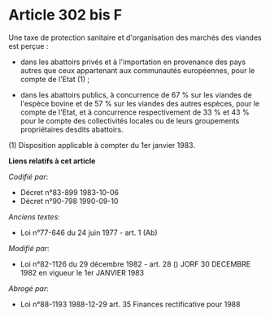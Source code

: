 # Article 302 bis F

Une taxe de protection sanitaire et d'organisation des marchés des viandes est perçue :

- dans les abattoirs privés et à l'importation en provenance des pays autres que ceux appartenant aux communautés
européennes, pour le compte de l'Etat (1) ;

- dans les abattoirs publics, à concurrence de 67 % sur les viandes de l'espèce bovine et de 57 % sur les viandes des autres
espèces, pour le compte de l'Etat, et à concurrence respectivement de 33 % et 43 % pour le compte des collectivités locales
ou de leurs groupements propriétaires desdits abattoirs.

(1) Disposition applicable à compter du 1er janvier 1983.

**Liens relatifs à cet article**

_Codifié par_:

  - Décret n°83-899 1983-10-06
  - Décret n°90-798 1990-09-10

_Anciens textes_:

  - Loi n°77-646 du 24 juin 1977 - art. 1 (Ab)

_Modifié par_:

  - Loi n°82-1126 du 29 décembre 1982 - art. 28 () JORF 30 DECEMBRE 1982 en vigueur le 1er JANVIER 1983

_Abrogé par_:

  - Loi n°88-1193 1988-12-29 art. 35 Finances rectificative pour 1988
